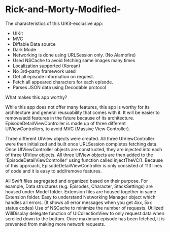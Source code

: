 # Rick-and-Morty-Modified-
The characteristics of this UIKit-exclusive app:

* UIKit
* MVC
* Diffable Data source
*  Dark Mode
* Networking is done using URLSession only. (No Alamofire)
* Used NSCache to avoid fetching same images many times
* Localization supported (Korean)
* No 3rd-party framework used
* Get all episode information on request.
* Fetch all appeared characters for each episode.
* Parses JSON data using Decodable protocol

What makes this app worthy?

While this app does not offer many features, this app is worthy for its architecture and general reusuability that comes with it. It will be easier to remove/add features in the future because of its architecture.
EpisodeDetailViewController is made up of three different UIViewControllers, to avoid MVC (Massive View Controller).

Three different UIView objects were created. All three UIViewController were then initialized and built once URLSession completes fetching data. Once UIViewController objects are constructed, they are injected into each of three UIView objects. All three UIView objects are then added to the 'EpisodeDetailViewController' using function called injectTheVC(). Because of this approach, EpisodeDetailViewController is only consisted of 113 lines of code and it is easy to add/remove features.

All Swift files segregated and organized based on their purpose. For example, Data structures (e.g. Episodes, Character, StackSettings) are housed under Model folder. Extension files are housed together in same Extension folder.
Easy to understand Networking Manager object which handles all errors. (It shows all error messages when you get 4xx, 5xx status codes)
Use of NSCache to minimize the number of requests.
Utilized WillDisplay delegate function of UICollectionView to only request data when scrolled down to the bottom. Once maximum episode has been fetched, it is prevented from making more network requests.

